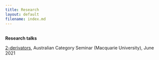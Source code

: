 ```yaml
---
title: Research
layout: default
filename: index.md
--- 
```


<br><b>Research talks</b>

<a href="http://web.science.mq.edu.au/groups/coact/seminar/cgi-bin/abstract.cgi?talkid=1669">2-derivators</a>, Australian Category Seminar (Macquarie University), June 2021
